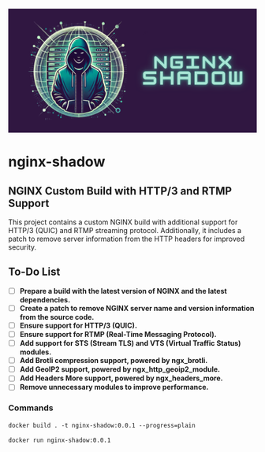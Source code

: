 ![Logo](Logo.png)

# nginx-shadow

## NGINX Custom Build with HTTP/3 and RTMP Support

This project contains a custom NGINX build with additional support for HTTP/3 (QUIC) and RTMP streaming protocol. Additionally, it includes a patch to remove server information from the HTTP headers for improved security.

## To-Do List

- [ ] **Prepare a build with the latest version of NGINX and the latest dependencies.**
- [ ] **Create a patch to remove NGINX server name and version information from the source code.**
- [ ] **Ensure support for HTTP/3 (QUIC).**
- [ ] **Ensure support for RTMP (Real-Time Messaging Protocol).**
- [ ] **Add support for STS (Stream TLS) and VTS (Virtual Traffic Status) modules.**
- [ ] **Add Brotli compression support, powered by ngx_brotli.**
- [ ] **Add GeoIP2 support, powered by ngx_http_geoip2_module.**
- [ ] **Add Headers More support, powered by ngx_headers_more.**
- [ ] **Remove unnecessary modules to improve performance.**

### Commands

```
docker build . -t nginx-shadow:0.0.1 --progress=plain 
```

```
docker run nginx-shadow:0.0.1    
```


